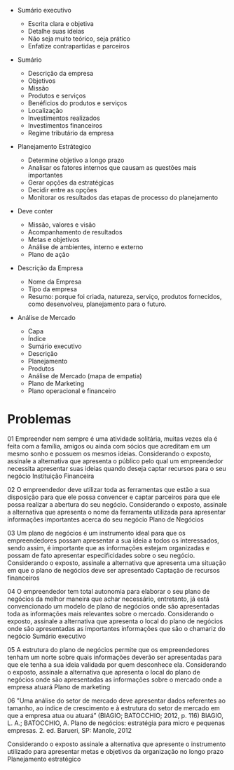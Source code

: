 - Sumário executivo
	- Escrita clara e objetiva
	- Detalhe suas ideias
	- Não seja muito teórico, seja prático
	- Enfatize contrapartidas e parceiros

- Sumário
	- Descrição da empresa
	- Objetivos
	- Missão
	- Produtos e serviços
	- Benéficios do produtos e serviços
	- Localização
	- Investimentos realizados
	- Investimentos financeiros
	- Regime tributário da empresa

- Planejamento Estrátegico
	- Determine objetivo a longo prazo
	- Analisar os fatores internos que causam as questões mais importantes
	- Gerar opções da estratégicas
	- Decidir entre as opções
	- Monitorar os resultados das etapas de processo do planejamento

- Deve conter
	- Missão, valores e visão
	- Acompanhamento de resultados
	- Metas e objetivos
	- Análise de ambientes, interno e externo
	- Plano de ação

- Descrição da Empresa
	- Nome da Empresa
	- Tipo da empresa
	- Resumo: porque foi criada, natureza, serviço, produtos fornecidos, como desenvolveu, planejamento para o futuro.

- Análise de Mercado
	- Capa
	- Índice
	- Sumário executivo
	- Descrição
	- Planejamento
	- Produtos
	- Análise de Mercado (mapa de empatia)
	- Plano de Marketing
	- Plano operacional e financeiro

# Problemas
01
Empreender nem sempre é uma atividade solitária, muitas vezes ela é feita com a família, amigos ou ainda com sócios que acreditam em um mesmo sonho e possuem os mesmos ideias. Considerando o exposto, assinale a alternativa que apresenta o público pelo qual um empreendedor necessita apresentar suas ideias quando deseja captar recursos para o seu negócio
Instituição Financeira

02
O empreendedor deve utilizar toda as ferramentas que estão a sua disposição para que ele possa convencer e captar parceiros para que ele possa realizar a abertura do seu negócio. Considerando o exposto, assinale a alternativa que apresenta o nome da ferramenta utilizada para apresentar informações importantes acerca do seu negócio
Plano de Negócios

03
Um plano de negócios é um instrumento ideal para que os empreendedores possam apresentar a sua ideia a todos os interessados, sendo assim, é importante que as informações estejam organizadas e possam de fato apresentar especificidades sobre o seu negócio. Considerando o exposto, assinale a alternativa que apresenta uma situação em que o plano de negócios deve ser apresentado
Captação de recursos financeiros

04
O empreendedor tem total autonomia para elaborar o seu plano de negócios da melhor maneira que achar necessário, entretanto, já está convencionado um modelo de plano de negócios onde são apresentadas toda as informações mais relevantes sobre o mercado. Considerando o exposto, assinale a alternativa que apresenta o local do plano de negócios onde são apresentadas as importantes informações que são o chamariz do negócio
Sumário executivo

05
A estrutura do plano de negócios permite que os empreendedores tenham um norte sobre quais informações deverão ser apresentadas para que ele tenha a sua ideia validada por quem desconhece ela. Considerando o exposto, assinale a alternativa que apresenta o local do plano de negócios onde são apresentadas as informações sobre o mercado onde a empresa atuará
Plano de marketing

06
"Uma análise do setor de mercado deve apresentar dados referentes ao tamanho, ao índice de crescimento e à estrutura do setor de mercado em que a empresa atua ou atuará” (BIAGIO; BATOCCHIO; 2012, p. 116)
BIAGIO, L. A.; BATOCCHIO, A. Plano de negócios: estratégia para micro e pequenas empresas. 2. ed. Barueri, SP: Manole, 2012

Considerando o exposto assinale a alternativa que apresente o instrumento utilizado para apresentar metas e objetivos da organização no longo prazo
Planejamento estratégico